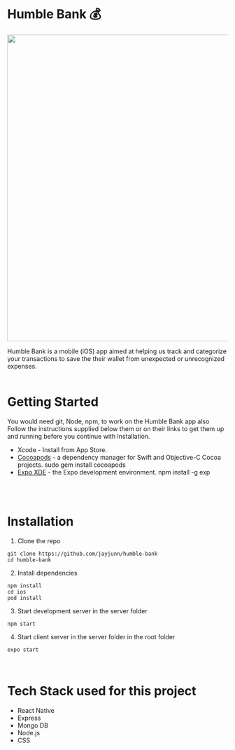 <!-- Heading -->

# Humble Bank 💰

<img src='https://user-images.githubusercontent.com/62832553/138558574-1cfa4497-140f-49bd-8207-f379fcab9773.png' width='700'>

Humble Bank is a mobile (iOS) app aimed at helping us track and categorize your transactions to save the their wallet from unexpected or unrecognized expenses.
<br>
<br>

# Getting Started

You would need git, Node, npm, to work on the Humble Bank app
also Follow the instructions supplied below them or on their links to get them up and running before you continue with Installation.

- Xcode - Install from App Store.
- [Cocoapods](https://cocoapods.org/) - a dependency manager for Swift and Objective-C Cocoa projects. sudo gem install cocoapods
- [Expo XDE](https://expo.dev/) - the Expo development environment. npm install -g exp

<br>
<br>

# Installation

1. Clone the repo

```
git clone https://github.com/jayjunn/humble-bank
cd humble-bank
```

2. Install dependencies

```
npm install
cd ios
pod install
```

3. Start development server in the server folder

```
npm start
```

4. Start client server in the server folder in the root folder

```
expo start
```

<br>

# Tech Stack used for this project

- React Native
- Express
- Mongo DB
- Node.js
- CSS
